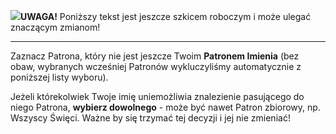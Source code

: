 <span class="challenge-success-status-icon-todo"><img class="svg-image" src="/files/resources/svg/cone-striped.svg" /></span>**UWAGA!** Poniższy tekst jest jeszcze szkicem roboczym i może ulegać znaczącym zmianom!

---
Zaznacz Patrona, który nie jest jeszcze Twoim **Patronem Imienia** (bez obaw, wybranych wcześniej Patronów wykluczyliśmy automatycznie z poniższej listy wyboru).

Jeżeli którekolwiek Twoje imię uniemożliwia znalezienie pasującego do niego Patrona, **wybierz dowolnego** - może być nawet Patron zbiorowy, np. Wszyscy Święci. Ważne by się trzymać tej decyzji i jej nie zmieniać!
